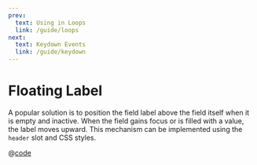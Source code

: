 ```yaml
---
prev:
  text: Using in Loops
  link: /guide/loops
next:
  text: Keydown Events
  link: /guide/keydown
---
```


# Floating Label  

<Badge type="tip" text="v1.2.0+" vertical="top" />

A popular solution is to position the field label above the field itself when it is empty and inactive. When the field gains focus or is filled with a value, the label moves upward. This mechanism can be implemented using the `header` slot and CSS styles.

<FlyLabel :options="['VueJs','ReactJs','Angular']"/>

@[code](../.vuepress/components/FlyLabel.vue)